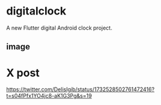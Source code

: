 # digitalclock

A new Flutter digital Android clock  project.

## image 


# X post 
https://twitter.com/DelisIgib/status/1732528502761472416?t=s04fPfx1YO4jc8-aK1G3Pg&s=19
